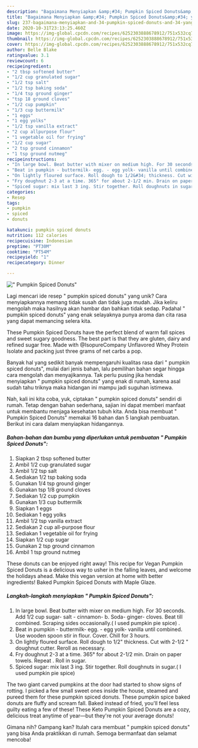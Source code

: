 ```yaml
---
description: "Bagaimana Menyiapkan &amp;#34; Pumpkin Spiced Donuts&amp;#34; yang Menggugah Selera"
title: "Bagaimana Menyiapkan &amp;#34; Pumpkin Spiced Donuts&amp;#34; yang Menggugah Selera"
slug: 237-bagaimana-menyiapkan-and-34-pumpkin-spiced-donuts-and-34-yang-menggugah-selera
date: 2020-10-31T23:13:25.460Z
image: https://img-global.cpcdn.com/recipes/6252303888678912/751x532cq70/pumpkin-spiced-donuts-recipe-main-photo.jpg
thumbnail: https://img-global.cpcdn.com/recipes/6252303888678912/751x532cq70/pumpkin-spiced-donuts-recipe-main-photo.jpg
cover: https://img-global.cpcdn.com/recipes/6252303888678912/751x532cq70/pumpkin-spiced-donuts-recipe-main-photo.jpg
author: Belle Blake
ratingvalue: 3.1
reviewcount: 6
recipeingredient:
- "2 tbsp softened butter"
- "1/2 cup granulated sugar"
- "1/2 tsp salt"
- "1/2 tsp baking soda"
- "1/4 tsp ground ginger"
- "tsp 18 ground cloves"
- "1/2 cup pumpkin"
- "1/3 cup buttermilk"
- "1 eggs"
- "1 egg yolks"
- "1/2 tsp vanilla extract"
- "2 cup allpurpose flour"
- "1 vegetable oil for frying"
- "1/2 cup sugar"
- "2 tsp ground cinnamon"
- "1 tsp ground nutmeg"
recipeinstructions:
- "In large bowl. Beat butter with mixer on medium high. For 30 seconds. Add 1/2 cup sugar- salt - cinnamon- b. Soda- ginger- cloves. Beat till combined. Scraping sides occasionally.( I used pumpkin pie spice) ."
- "Beat in pumpkin - buttermilk- egg. - egg yolk- vanilla until combined. Use wooden spoon stir in flour. Cover. Chill for 3 hours."
- "On lightly floured surface. Roll dough to 1/2&#34; thickness. Cut with 2-1/2 &#34; doughnut cutter. Reroll as necessary."
- "Fry doughnut 2-3 at a time. 365° for about 2-1/2 min. Drain on paper towels. Repeat . Roll in sugar."
- "Spiced sugar: mix last 3 ing. Stir together. Roll doughnuts in sugar.( I used pumpkin pie spice)"
categories:
- Resep
tags:
- pumpkin
- spiced
- donuts

katakunci: pumpkin spiced donuts 
nutrition: 112 calories
recipecuisine: Indonesian
preptime: "PT30M"
cooktime: "PT54M"
recipeyield: "1"
recipecategory: Dinner

---
```



![&#34; Pumpkin Spiced Donuts&#34;](https://img-global.cpcdn.com/recipes/6252303888678912/751x532cq70/pumpkin-spiced-donuts-recipe-main-photo.jpg)

Lagi mencari ide resep &#34; pumpkin spiced donuts&#34; yang unik? Cara menyiapkannya memang tidak susah dan tidak juga mudah. Jika keliru mengolah maka hasilnya akan hambar dan bahkan tidak sedap. Padahal &#34; pumpkin spiced donuts&#34; yang enak selayaknya punya aroma dan cita rasa yang dapat memancing selera kita.

These Pumpkin Spiced Donuts have the perfect blend of warm fall spices and sweet sugary goodness. The best part is that they are gluten, dairy and refined sugar free. Made with @IsopureCompany Unflavored Whey Protein Isolate and packing just three grams of net carbs a pop.

Banyak hal yang sedikit banyak mempengaruhi kualitas rasa dari &#34; pumpkin spiced donuts&#34;, mulai dari jenis bahan, lalu pemilihan bahan segar hingga cara mengolah dan menyajikannya. Tak perlu pusing jika hendak menyiapkan &#34; pumpkin spiced donuts&#34; yang enak di rumah, karena asal sudah tahu triknya maka hidangan ini mampu jadi suguhan istimewa.


Nah, kali ini kita coba, yuk, ciptakan &#34; pumpkin spiced donuts&#34; sendiri di rumah. Tetap dengan bahan sederhana, sajian ini dapat memberi manfaat untuk membantu menjaga kesehatan tubuh kita. Anda bisa membuat &#34; Pumpkin Spiced Donuts&#34; memakai 16 bahan dan 5 langkah pembuatan. Berikut ini cara dalam menyiapkan hidangannya.

<!--inarticleads1-->

##### Bahan-bahan dan bumbu yang diperlukan untuk pembuatan &#34; Pumpkin Spiced Donuts&#34;:

1. Siapkan 2 tbsp softened butter
1. Ambil 1/2 cup granulated sugar
1. Ambil 1/2 tsp salt
1. Sediakan 1/2 tsp baking soda
1. Gunakan 1/4 tsp ground ginger
1. Gunakan tsp 1/8 ground cloves
1. Sediakan 1/2 cup pumpkin
1. Gunakan 1/3 cup buttermilk
1. Siapkan 1 eggs
1. Sediakan 1 egg yolks
1. Ambil 1/2 tsp vanilla extract
1. Sediakan 2 cup all-purpose flour
1. Sediakan 1 vegetable oil for frying
1. Siapkan 1/2 cup sugar
1. Gunakan 2 tsp ground cinnamon
1. Ambil 1 tsp ground nutmeg


These donuts can be enjoyed right away! This recipe for Vegan Pumpkin Spiced Donuts is a delicious way to usher in the falling leaves, and welcome the holidays ahead. Make this vegan version at home with better ingredients! Baked Pumpkin Spiced Donuts with Maple Glaze. 

<!--inarticleads2-->

##### Langkah-langkah menyiapkan &#34; Pumpkin Spiced Donuts&#34;:

1. In large bowl. Beat butter with mixer on medium high. For 30 seconds. Add 1/2 cup sugar- salt - cinnamon- b. Soda- ginger- cloves. Beat till combined. Scraping sides occasionally.( I used pumpkin pie spice) .
1. Beat in pumpkin - buttermilk- egg. - egg yolk- vanilla until combined. Use wooden spoon stir in flour. Cover. Chill for 3 hours.
1. On lightly floured surface. Roll dough to 1/2&#34; thickness. Cut with 2-1/2 &#34; doughnut cutter. Reroll as necessary.
1. Fry doughnut 2-3 at a time. 365° for about 2-1/2 min. Drain on paper towels. Repeat . Roll in sugar.
1. Spiced sugar: mix last 3 ing. Stir together. Roll doughnuts in sugar.( I used pumpkin pie spice)


The two giant carved pumpkins at the door had started to show signs of rotting. I picked a few small sweet ones inside the house, steamed and pureed them for these pumpkin spiced donuts. These pumpkin spice baked donuts are fluffy and scream fall. Baked instead of fried, you&#39;ll feel less guilty eating a few of these! These Keto Pumpkin Spiced Donuts are a cozy, delicious treat anytime of year—but they&#39;re not your average donuts! 

Gimana nih? Gampang kan? Itulah cara membuat &#34; pumpkin spiced donuts&#34; yang bisa Anda praktikkan di rumah. Semoga bermanfaat dan selamat mencoba!
